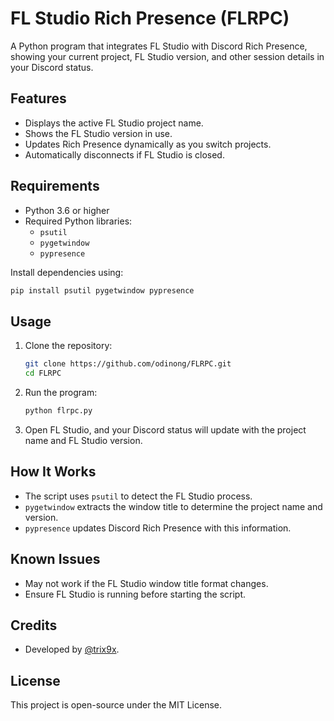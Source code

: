 # FL Studio Rich Presence (FLRPC)

A Python program that integrates FL Studio with Discord Rich Presence, showing your current project, FL Studio version, and other session details in your Discord status.

## Features

- Displays the active FL Studio project name.
- Shows the FL Studio version in use.
- Updates Rich Presence dynamically as you switch projects.
- Automatically disconnects if FL Studio is closed.

## Requirements

- Python 3.6 or higher
- Required Python libraries:
  - `psutil`
  - `pygetwindow`
  - `pypresence`

Install dependencies using:
```bash
pip install psutil pygetwindow pypresence
```

## Usage

1. Clone the repository:
   ```bash
   git clone https://github.com/odinong/FLRPC.git
   cd FLRPC
   ```

2. Run the program:
   ```bash
   python flrpc.py
   ```

5. Open FL Studio, and your Discord status will update with the project name and FL Studio version.

## How It Works

- The script uses `psutil` to detect the FL Studio process.
- `pygetwindow` extracts the window title to determine the project name and version.
- `pypresence` updates Discord Rich Presence with this information.

## Known Issues

- May not work if the FL Studio window title format changes.
- Ensure FL Studio is running before starting the script.

## Credits

- Developed by [@trix9x](https://github.com/odinong).

## License

This project is open-source under the MIT License.

